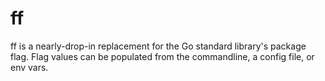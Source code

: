 # ff

ff is a nearly-drop-in replacement for the Go standard library's package flag.
Flag values can be populated from the commandline, a config file, or env vars. 

